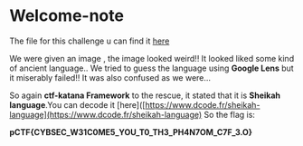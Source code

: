 # Welcome-note
The file for this challenge u can find it [here](https://github.com/FrigidSec/CTFWriteups/new/master/PhantomCTF/Crypto)

We were given an image , the image looked weird!! It looked liked some kind of ancient language..
We tried to guess the language using **Google Lens** but it miserably failed!! It was also confused as we were...
 
So again **ctf-katana Framework** to the rescue, it stated that it is **Sheikah language**.You can decode it [here]([https://www.dcode.fr/sheikah-language](https://www.dcode.fr/sheikah-language)
So the flag is:

**pCTF{CYBSEC_W31C0ME5_YOU_T0_TH3_PH4N7OM_C7F_3.O}**

